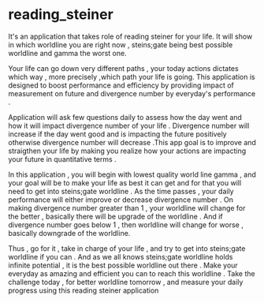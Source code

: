 # reading_steiner

It's an application that takes role of reading steiner for your life. It will show in which worldline you are right now , steins;gate being best possible worldline and gamma the worst one.

Your life can go down very different paths , your today actions dictates which way , more precisely ,which path your life is going. 
This application is designed to boost performance and efficiency by providing impact of measurement on future and divergence number by everyday's performance .
 
Application will ask few questions daily to assess how the day went and how it will impact divergence number of your life . Divergence number will increase if the day went good and is impacting 
the future positively otherwise divergence number will decrease .This app goal is to improve and straigthen your life by making you realize how your actions are impacting your future in quantitative
terms . 

In this application , you will begin with lowest quality world line gamma , and your goal will be to make your life as best it can get and for that you will need to get into steins;gate worldline .
As the time passes , your daily performance will either improve or decrease divergence number . On making divergence number greater than 1 , your worldline will change for the better , basically
there will be upgrade of the worldline . And if divergence number goes below 1 , then worldline will change for worse , basically downgrade of the worldline.

Thus , go for it , take in charge of your life , and try to get into steins;gate worldline if you can . And as we all knows steins;gate worldline holds infinite potential , it is the best 
possible worldline out there . Make your everyday as amazing and efficient you can to reach this worldline . Take the challenge today , for better worldline tomorrow , and measure your daily progress 
using this reading steiner application

